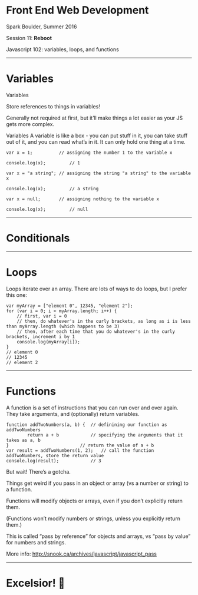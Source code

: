 # Front End Web Development

Spark Boulder, Summer 2016

Session 11: **Reboot**

Javascript 102: variables, loops, and functions

-------

# Variables

Variables

Store references to things in variables!

Generally not required at first, but it’ll make things a lot easier as your JS gets more complex.




Variables
A variable is like a box - you can put stuff in it, you can take stuff out of it, and you can read what’s in it. It can only hold one thing at a time.
```
var x = 1;			// assigning the number 1 to the variable x

console.log(x); 		// 1

var x = "a string";	// assigning the string "a string" to the variable x

console.log(x); 		// a string

var x = null;		// assigning nothing to the variable x

console.log(x); 		// null
```


-------


# Conditionals



-------



# Loops


Loops iterate over an array. There are lots of ways to do loops, but I prefer this one:

```
var myArray = ["element 0", 12345, "element 2"];
for (var i = 0; i < myArray.length; i++) {
	// first, var i = 0
	// then, do whatever's in the curly brackets, as long as i is less than myArray.length (which happens to be 3)
	// then, after each time that you do whatever's in the curly brackets, increment i by 1
	console.log(myArray[i]);
}
// element 0
// 12345
// element 2
```




-----


# Functions


A function is a set of instructions that you can run over and over again. They take arguments, and (optionally) return variables.

```
function addTwoNumbers(a, b) { 	// definining our function as addTwoNumbers
		return a + b 			// specifying the arguments that it takes as a, b
} 							// return the value of a + b
var result = addTwoNumbers(1, 2); 	// call the function addTwoNumbers, store the return value
console.log(result); 			// 3
```


But wait! There’s a gotcha.

Things get weird if you pass in an object or array (vs a number or string) to a function.

Functions will modify objects or arrays, even if you don’t explicitly return them.

(Functions won’t modify numbers or strings, unless you explicitly return them.)

This is called “pass by reference” for objects and arrays, vs “pass by value” for numbers and strings.

More info: http://snook.ca/archives/javascript/javascript_pass  



-----

# Excelsior! 🚀
